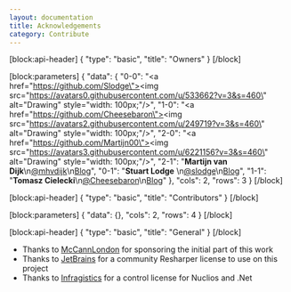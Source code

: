 ```yaml
---
layout: documentation
title: Acknowledgements
category: Contribute
---
```

[block:api-header]
{
  "type": "basic",
  "title": "Owners"
}
[/block]

[block:parameters]
{
  "data": {
    "0-0": "<a href=\"https://github.com/Slodge\"><img src=\"https://avatars0.githubusercontent.com/u/533662?v=3&s=460\" alt=\"Drawing\" style=\"width: 100px;\"/></a>",
    "1-0": "<a href=\"https://github.com/Cheesebaron\"><img src=\"https://avatars2.githubusercontent.com/u/249719?v=3&s=460\" alt=\"Drawing\" style=\"width: 100px;\"/></a>",
    "2-0": "<a href=\"https://github.com/Martijn00\"><img src=\"https://avatars3.githubusercontent.com/u/6221156?v=3&s=460\" alt=\"Drawing\" style=\"width: 100px;\"/></a>",
    "2-1": "**Martijn van Dijk**\n[@mhvdijk](https://twitter.com/mhvdijk)\n[Blog](http://martijn00.github.io/)",
    "0-1": "**Stuart Lodge** \n[@slodge](https://twitter.com/slodge)\n[Blog](http://slodge.blogspot.com/)",
    "1-1": "**Tomasz Cielecki**\n[@Cheesebaron](https://twitter.com/Cheesebaron)\n[Blog](http://blog.ostebaronen.dk/)"
  },
  "cols": 2,
  "rows": 3
}
[/block]

[block:api-header]
{
  "type": "basic",
  "title": "Contributors"
}
[/block]

[block:parameters]
{
  "data": {},
  "cols": 2,
  "rows": 4
}
[/block]

[block:api-header]
{
  "type": "basic",
  "title": "General"
}
[/block]

* Thanks to [McCannLondon](http://blogs.mccannlondon.co.uk/) for sponsoring the initial part of this work
* Thanks to [JetBrains](http://jetbrains.com) for a community Resharper license to use on this project
* Thanks to [Infragistics](http://www.infragistics.com/) for a control license for Nuclios and .Net